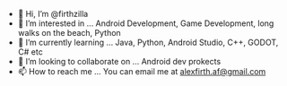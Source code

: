 - 👋 Hi, I’m @firthzilla
- 👀 I’m interested in ...
 Android Development, Game Development, long walks on the beach, Python
- 🌱 I’m currently learning ...
  Java, Python, Android Studio, C++, GODOT, C# etc
- 💞️ I’m looking to collaborate on ...
  Android dev prokects
- 📫 How to reach me ...
You can email me at alexfirth.af@gmail.com

<!---
firthzilla/firthzilla is a ✨ special ✨ repository because its `README.md` (this file) appears on your GitHub profile.
You can click the Preview link to take a look at your changes.
--->
